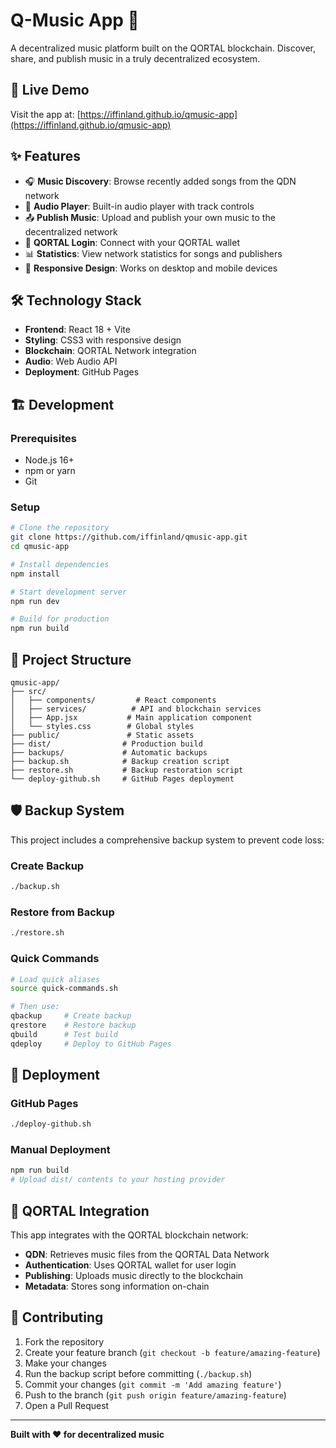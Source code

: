 # Q-Music App 🎵

A decentralized music platform built on the QORTAL blockchain. Discover, share, and publish music in a truly decentralized ecosystem.

## 🚀 Live Demo

Visit the app at: [https://iffinland.github.io/qmusic-app](https://iffinland.github.io/qmusic-app)

## ✨ Features

- 🎧 **Music Discovery**: Browse recently added songs from the QDN network
- 🎵 **Audio Player**: Built-in audio player with track controls
- 📤 **Publish Music**: Upload and publish your own music to the decentralized network
- 🔐 **QORTAL Login**: Connect with your QORTAL wallet
- 📊 **Statistics**: View network statistics for songs and publishers
- 🎨 **Responsive Design**: Works on desktop and mobile devices

## 🛠️ Technology Stack

- **Frontend**: React 18 + Vite
- **Styling**: CSS3 with responsive design
- **Blockchain**: QORTAL Network integration
- **Audio**: Web Audio API
- **Deployment**: GitHub Pages

## 🏗️ Development

### Prerequisites

- Node.js 16+ 
- npm or yarn
- Git

### Setup

```bash
# Clone the repository
git clone https://github.com/iffinland/qmusic-app.git
cd qmusic-app

# Install dependencies
npm install

# Start development server
npm run dev

# Build for production
npm run build
```

## 📁 Project Structure

```
qmusic-app/
├── src/
│   ├── components/         # React components
│   ├── services/          # API and blockchain services
│   ├── App.jsx           # Main application component
│   └── styles.css        # Global styles
├── public/               # Static assets
├── dist/                # Production build
├── backups/             # Automatic backups
├── backup.sh            # Backup creation script
├── restore.sh           # Backup restoration script
└── deploy-github.sh     # GitHub Pages deployment
```

## 🛡️ Backup System

This project includes a comprehensive backup system to prevent code loss:

### Create Backup
```bash
./backup.sh
```

### Restore from Backup
```bash
./restore.sh
```

### Quick Commands
```bash
# Load quick aliases
source quick-commands.sh

# Then use:
qbackup     # Create backup
qrestore    # Restore backup
qbuild      # Test build
qdeploy     # Deploy to GitHub Pages
```

## 🚀 Deployment

### GitHub Pages
```bash
./deploy-github.sh
```

### Manual Deployment
```bash
npm run build
# Upload dist/ contents to your hosting provider
```

## 🔗 QORTAL Integration

This app integrates with the QORTAL blockchain network:

- **QDN**: Retrieves music files from the QORTAL Data Network
- **Authentication**: Uses QORTAL wallet for user login
- **Publishing**: Uploads music directly to the blockchain
- **Metadata**: Stores song information on-chain

## 🤝 Contributing

1. Fork the repository
2. Create your feature branch (`git checkout -b feature/amazing-feature`)
3. Make your changes
4. Run the backup script before committing (`./backup.sh`)
5. Commit your changes (`git commit -m 'Add amazing feature'`)
6. Push to the branch (`git push origin feature/amazing-feature`)
7. Open a Pull Request

---

**Built with ❤️ for decentralized music**
